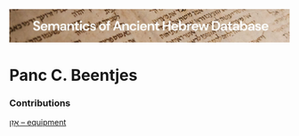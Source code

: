 <html><body><img id="banner" src="../../images/banners/banner.png" alt="banner" /></body></html>

# **Panc C. Beentjes**


### Contributions
[אָזֵן – equipment](../words/2azen.md)<br>